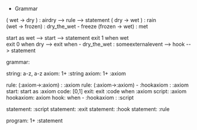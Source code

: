 
- Grammar 
 
( wet -> dry ) : airdry              --> rule --> statement
( dry -> wet ) : rain 	
(wet -> frozen) : dry_the_wet - freeze
(frozen -> wet) : met

start as wet						--> start --> statement
exit 1 when wet						
exit 0 when dry							--> exit
when - dry_the_wet : someexternalevent	--> hook --> statement


grammar:

string: a-z, a-z
axiom: 1+ :string
axiom: 1+ :axiom

rule: (:axiom->:axiom) : :axiom
rule: (:axiom->:axiom) - :hookaxiom : :axiom
start: start as :axiom
code: [0,1]
exit: exit :code when :axiom
script: :axiom
hookaxiom: axiom
hook: when - :hookaxiom : :script

statement: :script
statement: :exit
statement: :hook
statement: :rule

program: 1+ :statement